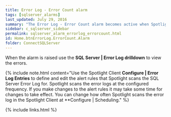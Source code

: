 ```yaml
---
title: ﻿Error Log - Error Count alarm
tags: [sqlserver_alarms]
last_updated: July 29, 2016
summary: "The Error Log - Error Count alarm becomes active when Spotlight Enterprise detects messages that could be potential problems in the SQL Sever error log, SQL Server Agent error log, or the Windows event logs."
sidebar: c_sqlserver_sidebar
permalink: sqlserver_alarm_errorlog_errorcount.html
id: Home.btnErrorLog.ErrorCount.Alarm
folder: ConnectSQLServer
---
```



When the alarm is raised use the **SQL Server \| Error Log drilldown** to view the errors.

{% include note.html content="Use the Spotlight Client **Configure \| Error Log Entries** to define and edit the alert rules that Spotlight scans the SQL Server Error Log for. Spotlight scans the error logs at the configured frequency. If you make changes to the alert rules it may take some time for changes to take effect. You can change how often Spotlight scans the error log in the Spotlight Client at **Configure \| Scheduling." %}


{% include links.html %}
